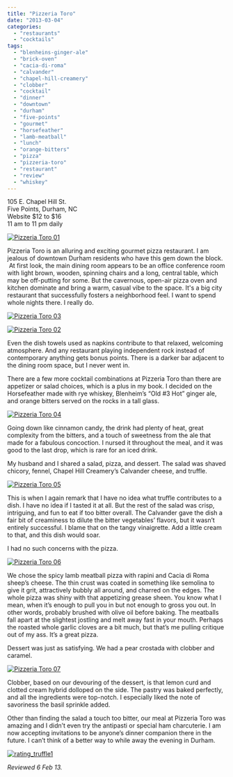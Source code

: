 ```yaml
---
title: "Pizzeria Toro"
date: "2013-03-04"
categories: 
  - "restaurants"
  - "cocktails"
tags: 
  - "blenheins-ginger-ale"
  - "brick-oven"
  - "cacia-di-roma"
  - "calvander"
  - "chapel-hill-creamery"
  - "clobber"
  - "cocktail"
  - "dinner"
  - "downtown"
  - "durham"
  - "five-points"
  - "gourmet"
  - "horsefeather"
  - "lamb-meatball"
  - "lunch"
  - "orange-bitters"
  - "pizza"
  - "pizzeria-toro"
  - "restaurant"
  - "review"
  - "whiskey"
---
```


105 E. Chapel Hill St.\
Five Points, Durham, NC\
Website $12 to $16\
11 am to 11 pm daily

[![Pizzeria Toro 01](http://s3.amazonaws.com/thegourmez-wpmedia/2013/02/Pizzeria-Toro-01.jpg)](http://www.thegourmez.com/2013/03/pizzeria-toro/pizzeria-toro-01/)

Pizzeria Toro is an alluring and exciting gourmet pizza restaurant. I am jealous of downtown Durham residents who have this gem down the block.  At first look, the main dining room appears to be an office conference room with light brown, wooden, spinning chairs and a long, central table, which may be off-putting for some. But the cavernous, open-air pizza oven and kitchen dominate and bring a warm, casual vibe to the space. It's a big city restaurant that successfully fosters a neighborhood feel. I want to spend whole nights there. I really do.

[![Pizzeria Toro 03](http://s3.amazonaws.com/thegourmez-wpmedia/2013/02/Pizzeria-Toro-03.jpg)](http://www.thegourmez.com/2013/03/pizzeria-toro/pizzeria-toro-03/)

[![Pizzeria Toro 02](http://s3.amazonaws.com/thegourmez-wpmedia/2013/02/Pizzeria-Toro-02.jpg)](http://www.thegourmez.com/2013/03/pizzeria-toro/pizzeria-toro-02/)

Even the dish towels used as napkins contribute to that relaxed, welcoming atmosphere. And any restaurant playing independent rock instead of contemporary anything gets bonus points. There is a darker bar adjacent to the dining room space, but I never went in.

There are a few more cocktail combinations at Pizzeria Toro than there are appetizer or salad choices, which is a plus in my book. I decided on the Horsefeather made with rye whiskey, Blenheim’s “Old #3 Hot” ginger ale, and orange bitters served on the rocks in a tall glass.

[![Pizzeria Toro 04](http://s3.amazonaws.com/thegourmez-wpmedia/2013/02/Pizzeria-Toro-04.jpg)](http://www.thegourmez.com/2013/03/pizzeria-toro/pizzeria-toro-04/)

Going down like cinnamon candy, the drink had plenty of heat, great complexity from the bitters, and a touch of sweetness from the ale that made for a fabulous concoction. I nursed it throughout the meal, and it was good to the last drop, which is rare for an iced drink.

My husband and I shared a salad, pizza, and dessert. The salad was shaved chicory, fennel, Chapel Hill Creamery’s Calvander cheese, and truffle.

[![Pizzeria Toro 05](http://s3.amazonaws.com/thegourmez-wpmedia/2013/02/Pizzeria-Toro-05.jpg)](http://www.thegourmez.com/2013/03/pizzeria-toro/pizzeria-toro-05/)

This is when I again remark that I have no idea what truffle contributes to a dish. I have no idea if I tasted it at all. But the rest of the salad was crisp, intriguing, and fun to eat if too bitter overall. The Calvander gave the dish a fair bit of creaminess to dilute the bitter vegetables’ flavors, but it wasn’t entirely successful. I blame that on the tangy vinaigrette. Add a little cream to that, and this dish would soar.

I had no such concerns with the pizza.

[![Pizzeria Toro 06](http://s3.amazonaws.com/thegourmez-wpmedia/2013/02/Pizzeria-Toro-06.jpg)](http://www.thegourmez.com/2013/03/pizzeria-toro/pizzeria-toro-06/)

We chose the spicy lamb meatball pizza with rapini and Cacia di Roma sheep’s cheese. The thin crust was coated in something like semolina to give it grit, attractively bubbly all around, and charred on the edges. The whole pizza was shiny with that appetizing grease sheen. You know what I mean, when it’s enough to pull you in but not enough to gross you out. In other words, probably brushed with olive oil before baking. The meatballs fall apart at the slightest jostling and melt away fast in your mouth. Perhaps the roasted whole garlic cloves are a bit much, but that’s me pulling critique out of my ass. It’s a great pizza.

Dessert was just as satisfying. We had a pear crostada with clobber and caramel.

[![Pizzeria Toro 07](http://s3.amazonaws.com/thegourmez-wpmedia/2013/02/Pizzeria-Toro-07.jpg)](http://www.thegourmez.com/2013/03/pizzeria-toro/pizzeria-toro-07/)

Clobber, based on our devouring of the dessert, is that lemon curd and clotted cream hybrid dolloped on the side. The pastry was baked perfectly, and all the ingredients were top-notch. I especially liked the note of savoriness the basil sprinkle added.

Other than finding the salad a touch too bitter, our meal at Pizzeria Toro was amazing and I didn’t even try the antipasti or special ham charcuterie. I am now accepting invitations to be anyone’s dinner companion there in the future. I can’t think of a better way to while away the evening in Durham.

[![rating_truffle1](http://s3.amazonaws.com/thegourmez-wpmedia/2009/02/rating_truffle1.gif)](http://www.thegourmez.com/2009/02/silk-hope-winery-nc-traminette-2007/rating_truffle1/)

_Reviewed 6 Feb 13._
